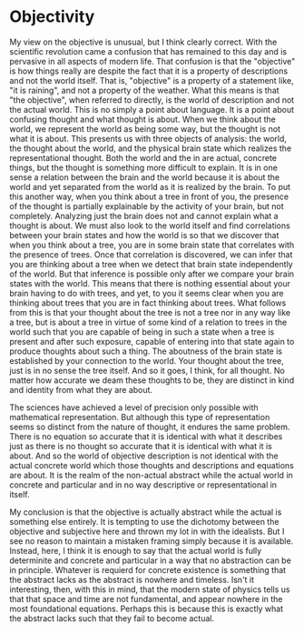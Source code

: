 # Objectivity

My view on the objective is unusual, but I think clearly correct. With the scientific revolution came a confusion that has remained to this day and is pervasive in all aspects of modern life. That confusion is that the "objective" is how things really are despite the fact that it is a property of descriptions and not the world itself. That is, "objective" is a property of a statement like, "it is raining", and not a property of the weather. What this means is that "the objective", when referred to directly, is the world of description and not the actual world. This is no simply a point about language. It is a point about confusing thought and what thought is about. When we think about the world, we represent the world as being some way, but the thought is not what it is about. This presents us with three objects of analysis: the world, the thought about the world, and the physical brain state which realizes the representational thought. Both the world and the in are actual, concrete things, but the thought is something more difficult to explain. It is in one sense a relation between the brain and the world because it is about the world and yet separated from the world as it is realized by the brain. To put this another way, when you think about a tree in front of you, the presence of the thought is partially explainable by the activity of your brain, but not completely. Analyzing just the brain does not and cannot explain what a thought is about. We must also look to the world itself and find correlations between your brain states and how the world is so that we discover that when you think about a tree, you are in some brain state that correlates with the presence of trees. Once that correlation is discovered, we can infer that you are thinking about a tree when we detect that brain state independently of the world. But that inference is possible only after we compare your brain states with the world. This means that there is nothing essential about your brain having to do with trees, and yet, to you it seems clear when you are thinking about trees that you are in fact thinking about trees. What follows from this is that your thought about the tree is not a tree nor in any way like a tree, but is about a tree in virtue of some kind of a relation to trees in the world such that you are capable of being in such a state when a tree is present and after such exposure, capable of entering into that state again to produce thoughts about such a thing. The aboutness of the brain state is established by your connection to the world. Your thought about the tree, just is in no sense the tree itself. And so it goes, I think, for all thought. No matter how accurate we deam these thoughts to be, they are distinct in kind and identity from what they are about. 

The sciences have achieved a level of precision only possible with mathematical representation. But although this type of representation seems so distinct from the nature of thought, it endures the same problem. There is no equation so accurate that it is identical with what it describes just as there is no thought so accurate that it is identical with what it is about. And so the world of objective description is not identical with the actual concrete world which those thoughts and descriptions and equations are about. It is the realm of the non-actual abstract while the actual world in concrete and particular and in no way descriptive or representational in itself. 

My conclusion is that the objective is actually abstract while the actual is something else entirely. It is tempting to use the dichotomy between the objective and subjective here and thrown my lot in with the idealists. But I see no reason to maintain a mistaken framing simply because it is available. Instead, here, I think it is enough to say that the actual world is fully determinite and concrete and particular in a way that no abstraction can be in principle. Whatever is requierd for concrete existence is something that the abstract lacks as the abstract is nowhere and timeless. Isn't it interesting, then, with this in mind, that the modern state of physics tells us that that space and time are not fundamental, and appear nowhere in the most foundational equations. Perhaps this is because this is exactly what the abstract lacks such that they fail to become actual.
